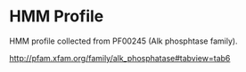 # HMM Profile
HMM profile collected from PF00245 (Alk phosphtase family). 

http://pfam.xfam.org/family/alk_phosphatase#tabview=tab6


